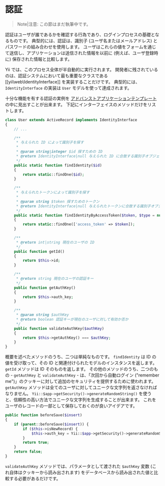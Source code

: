 認証
====

> Note|注意: この節はまだ執筆中です。

認証はユーザが誰であるかを確認する行為であり、ログインプロセスの基礎となるものです。
典型的には、認証は、識別子 (ユーザ名またはメールアドレス) とパスワードの組み合わせを使用します。
ユーザはこれらの値をフォームを通じて送信し、アプリケーションは送信された情報を以前に (例えば、ユーザ登録時に) 保存された情報と比較します。

Yii では、このプロセス全体が半自動的に実行されます。
開発者に残されているのは、認証システムにおいて最も重要なクラスである [[yii\web\IdentityInterface]] を実装することだけです。
典型的には、`IdentityInterface` の実装は `User` モデルを使って達成されます。

十分な機能を有する認証の実例を [アドバンストアプリケーションテンプレート](tutorial-advanced-app.md) の中に見出すことが出来ます。
下記にインターフェイスのメソッドだけをリストします。

```php
class User extends ActiveRecord implements IdentityInterface
{
    // ...

    /**
     * 与えられた ID によって識別子を探す
     *
     * @param string|integer $id 探すための ID
     * @return IdentityInterface|null 与えられた ID に合致する識別子オブジェクト
     */
    public static function findIdentity($id)
    {
        return static::findOne($id);
    }

    /**
     * 与えられたトークンによって識別子を探す
     *
     * @param string $token 探すためのトークン
     * @return IdentityInterface|null 与えられたトークンに合致する識別子オブジェクト
     */
    public static function findIdentityByAccessToken($token, $type = null)
    {
        return static::findOne(['access_token' => $token]);
    }

    /**
     * @return int|string 現在のユーザの ID
     */
    public function getId()
    {
        return $this->id;
    }

    /**
     * @return string 現在のユーザの認証キー
     */
    public function getAuthKey()
    {
        return $this->auth_key;
    }

    /**
     * @param string $authKey
     * @return boolean 認証キーが現在のユーザに対して有効か否か
     */
    public function validateAuthKey($authKey)
    {
        return $this->getAuthKey() === $authKey;
    }
}
```

概要を述べたメソッドのうち、二つは単純なものです。
`findIdentity` は ID の値を受け取って、その ID と関連付けられたモデルのインスタンスを返します。
`getId` メソッドは ID そのものを返します。
その他のメソッドのうち、二つのもの - `getAuthKey` と `validateAuthKey` - は、「次回から自動ログイン ("remember me")」のクッキーに対して追加のセキュリティを提供するために使われます。
`getAuthKey` メソッドは全てのユーザに対してユニークな文字列を返さなければなりません。
`Yii::$app->getSecurity()->generateRandomString()` を使うと、信頼性の高い方法でユニークな文字列を生成することが出来ます。
これをユーザのレコードの一部として保存しておくのが良いアイデアです。

```php
public function beforeSave($insert)
{
    if (parent::beforeSave($insert)) {
        if ($this->isNewRecord) {
            $this->auth_key = Yii::$app->getSecurity()->generateRandomString();
        }
        return true;
    }
    return false;
}
```

`validateAuthKey` メソッドでは、パラメータとして渡された `$authKey` 変数 (これ自体はクッキーから読み出されます) をデータベースから読み出された値と比較する必要があるだけです。
